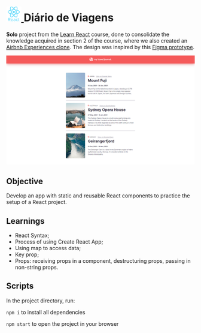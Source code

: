 # <a href="https://reactjs.org/" target="_blank" rel="noreferrer"> <img src="https://raw.githubusercontent.com/devicons/devicon/master/icons/react/react-original-wordmark.svg" alt="react" width="40" height="40"/> </a> Diário de Viagens

<b>Solo</b> project from the <a href="https://www.coursera.org/professional-certificates/google-ux-design">Learn React</a> course, done to consolidate the knowledge acquired in section 2 of the course, where we also created an <a href="https://github.com/amandaiscoding/airbnb-clone-react">Airbnb Experiences clone</a>. The design was inspired by this <a href="https://www.figma.com/file/QG4cOExkdbIbhSfWJhs2gs/Travel-Journal?type=design&node-id=0-1&mode=design&t=iY4MNLrDGf4QFXWy-0">Figma prototype</a>.

<img src="./public/images/Screenshot 2024-01-29 024926.png">

## Objective

Develop an app with static and reusable React components to practice the setup of a React project. 

## Learnings

* React Syntax;
* Process of using Create React App;
* Using map to access data;
* Key prop;
* Props: receiving props in a component, destructuring props, passing in non-string props.

## Scripts

In the project directory, run:

`npm i` to install all dependencies

`npm start` to open the project in your browser
